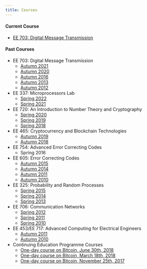 ```yaml
---
title: Courses
---
```


#### Current Course
  - [EE 703: Digital Message Transmission](./courses/EE703/Autumn2022.html)

#### Past Courses

  - EE 703: Digital Message Transmission
    + [Autumn 2021](./courses/EE703/Autumn2021.html)
    + [Autumn 2020](./courses/EE703/Autumn2020.html)
    + [Autumn 2016](./courses/EE703/Autumn2016.html)
    + [Autumn 2013](./courses/EE703/Autumn2013.html)
    + [Autumn 2012](./courses/EE703/Autumn2012.html)
  - EE 337: Microprocessors Lab
    + [Spring 2022](https://ee337.github.io)
    + [Spring 2021](https://ee337.github.io/2021/index.html)
  - EE 720: An Introduction to Number Theory and Cryptography
    + [Spring 2020](./courses/EE720/Spring2020.html)
    + [Spring 2019](./courses/EE720/Spring2019.html)
    + [Spring 2018](./courses/EE720/Spring2018.html)
  - EE 465: Cryptocurrency and Blockchain Technologies
    + [Autumn 2019](./courses/EE465/Autumn2019.html)
    + [Autumn 2018](./courses/EE465/Autumn2018.html)
  - EE 754: Advanced Error Correcting Codes
    + Spring 2016
  - EE 605: Error Correcting Codes
    + [Autumn 2015](./courses/EE605/Autumn2015.html)
    + [Autumn 2014](./courses/EE605/Autumn2014.html)
    + [Autumn 2011](./courses/EE605/Autumn2011.html)
    + [Autumn 2010](./courses/EE605/Autumn2010.html)
  - EE 325: Probability and Random Processes
    + [Spring 2015](./courses/EE325/Spring2015.html)
    + [Spring 2014](./courses/EE325/Spring2014.html)
    + [Spring 2013](./courses/EE325/Spring2013.html)
  - EE 706: Communication Networks
    + [Spring 2012](./courses/EE706/Spring2012.html)
    + [Spring 2011](./courses/EE706/Spring2011.html)
    + [Spring 2010](./courses/EE706/Spring2010.html)
  - EE 453/EE 717: Advanced Computing for Electrical Engineers
    + [Autumn 2011](./courses/EE453717/Autumn2011.html)
    + [Autumn 2010](./courses/EE453717/Autumn2010.html)
  - Continuing Education Programme Courses
    + [One-day course on Bitcoin, June 30th, 2018](https://portal.iitb.ac.in/ceqipapp/courseDetails.jsp?c_id=1011)
    + [One-day course on Bitcoin, March 18th, 2018](https://portal.iitb.ac.in/ceqipapp/courseDetails.jsp?c_id=481)
    + [One-day course on Bitcoin, November 25th, 2017](./courses/cep/cep-bitcoin-251117.html)